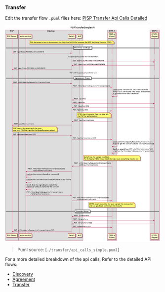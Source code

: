 ### Transfer

Edit the transfer flow `.puml` files here: [PISP Transfer Api Calls Detailed](./transfer/api_calls_detailed.puml)

![PISPTransferSimpleAPI](../out/transfer/api_calls_simple/PISPTransferSimpleAPI.png)
> Puml source: [`./transfer/api_calls_simple.puml`]

For a more detailed breakdown of the api calls, Refer to the detailed API flows:
 - [Discovery](../out/transfer/api_calls_detailed/PISPTransferDetailedAPI-page1.png)
 - [Agreement](../out/transfer/api_calls_detailed/PISPTransferDetailedAPI-page2.png)
 - [Transfer](../out/transfer/api_calls_detailed/PISPTransferDetailedAPI-page3.png)
